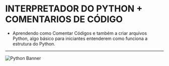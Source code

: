 # INTERPRETADOR DO PYTHON + COMENTARIOS DE CÓDIGO
- Aprendendo como Comentar Códigos e também a criar arquivos Python, algo básico para iniciantes entenderem como funciona a estrutura do Python.
---

<img src="https://learn.temporal.io/assets/images/banner_python-0d345d125b6892840c54f7e1460c8a5a.png" alt="Python Banner">